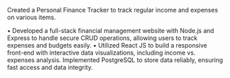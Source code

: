 Created a Personal Finance Tracker to track regular income and expenses on various items.

• Developed a full-stack financial management website with Node.js and Express to handle secure CRUD operations, 
allowing users to track expenses and budgets easily. 
• Utilized React JS to build a responsive front-end with interactive data visualizations, including income vs. expenses 
analysis. Implemented PostgreSQL to store data reliably, ensuring fast access and data integrity. 

